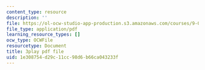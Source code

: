 ```yaml
---
content_type: resource
description: ''
file: https://ol-ocw-studio-app-production.s3.amazonaws.com/courses/9-00sc-introduction-to-psychology-fall-2011/1e308754d29c11cc98d6b66ca043233f_gRe7dy2HSTg.pdf
file_type: application/pdf
learning_resource_types: []
ocw_type: OCWFile
resourcetype: Document
title: 3play pdf file
uid: 1e308754-d29c-11cc-98d6-b66ca043233f
---
```

